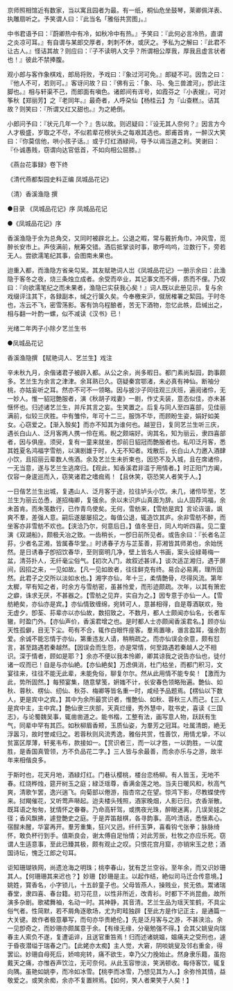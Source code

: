 <!-- { "loadSidebar": true } -->
京师照相馆近有数家，当以寓且园者为最。有一纸，桐仙危坐鼓琴，莱卿佩洋表、执雕扇听之。予笑谓人曰：『此当名「雅俗共赏图」。』

中书君语予曰：『蔚卿热中有冷，如秋冷中有热。』予笑曰：『此何必言冷热，直谓之炎凉可耳。』有自谓与某郎交厚者，刺刺不休，或厌之。予私为之解曰：『此君不让古人。』怪诘其故？则应曰：『子不读明人文乎？所谓相公厚我，厚我且虚言状者也！』彼此不禁捧腹。

观小郎与客作象棋戏，郎局将败，予戏曰：『象过河可免。』郎疑不可。因吿之曰：『他人不可，若则可。』客讶问故？曰：『佛有云：「象、马、兔三兽渡河」，卽此注脚也。』相与轩渠不己，而郎面有嗔色。诸郎间有诨号，如霞芬之『小表嫂』，可对筝秋【郑丽芳】之『老同年。』最奇者，人呼朶仙【杨桂云】为『山查糕』。诘其故？则笑曰：『所谓又红又甜也。』为之絶倒。

小郎问予曰：『状元几年一个？』吿以故。则迟疑曰：『设无其人奈何？』因言方今人才极盛，岁取之不尽，不似若辈花榜状头之每艰其选也。郎甫首肯，一醉汉大笑曰：『你莫信他，哄小孩子话。』或于灯红酒緑间，导予以谒当道之利。笑谢曰：『仆诚愚贱，窃谓向达官低首，不如向相公屈膝。』

《燕台花事録》卷下终


《清代燕都梨园史料正编 凤城品花记》

（清）香溪渔隐 撰



●目录
《凤城品花记》序
凤城品花记


●《凤城品花记》序

香溪渔隐于余为总角交，又同时被辟北上。公退之暇，常与戴折角巾，冲风雪，觅醉长安市上。声伎满前，觥筹交错。酒后抵掌谈时事，歌呼呜呜，泣数行下，旁若无人。尝欲濡笔纪其事，会图南未果也。

迨重入都，而渔隐方省亲勾吴。其友赋艳词人岀《凤城品花记》一册示余曰：此渔隐于客冬之夜，烧三条烛立成者。余受而卒业，其记事文而不缛，质而不俚。乃叹曰：『向欲濡笔纪之而未果者，渔隐已实获我心矣！』词人既以此册见示，复与余戏缀评注其下，各録副本，缄之行箧久矣。今奉檄来沪，僦居榷署之絜园。于时冬也，冻云不飞，密雪荡影。客有饷乌程酿者，苦无下酒物，忽忆此帙，启缄出之，相与翻一叶酌一螺，似不减读《汉书》已！

光绪二年丙子小除夕艺兰生书


●凤城品花记

香溪渔隐撰 【赋艳词人、艺兰生】戏注

辛未秋九月，余偕诸君子被辟入都。从公之余，尚多暇日。都门素尚梨园，韵事颇多。艺兰生为余言之津津。余耳熟已久。窃疑秦宫鄂渚，未必真有神仙。断袖分桃，亦姑妄听之耳。然亦不可不一领略。因与披沙子同往观三庆班，遍阅诸伶，无一妙人。惟一貂冠艶服者，演《秋胡子戏妻》一剧，作丈夫装，意态似佳，亦未甚惬怀也。归述诸艺兰生，并斥其言之妄。生笑置之。后复与同人至四喜部，见佳丽满前，似较三庆胜。中有雏伶，年可十二三。服饰不华，而顾盼生姿，娟好如美女。心窃爱之。【渐入彀矣】而亦不知其为谁何也。越翌日，复同艺兰生听三庆，遇长白山人、泛月客两人携一伶在焉。睨之颇端好。询其名，知为丽云，隶四喜部者，因与俱座。须臾，复有一童来就坐，卽前日貂冠而艶服者也。私叩泛月客，悉其姓夏名鸿福字雪舫，以演剧雄于时，人无不知者。戏散后，长白山人力邀入酒肆小饮，且招丽云辈数人侑酒。余及艺兰生未折柬也，因恐不及入城，且在席诸伶，一无当意，遂与艺兰生逃席归。【观此，知香溪君非滥于用情者。】时正阳门方阖，仅容一身逡巡而入，窃笑诸君之嗜痂焉！【且休笑，窃恐笑人者笑于人。】

一日偕艺兰生出城，复遇山人、泛月客于途，拉往垆头小饮。未几，诸伶毕至，艺兰生为丽云怂恿，遂招梅卿，复强余。余以未识庐山真面为辞。山人固荐鸿福，余未首肯。而朱笺数行，已作青鸟使矣。无何，雪舫来，【雪舫是宾】言论诙谐，飒爽不羣，差强人意。嗣后遂屡屡招之。每值公退，辄造饮其庐。余非雪舫不醉，而坐客亦非雪舫不欢也。【浃洽乃尔，何意后日。】值冬至日，同人均听四喜。见二童演《双湖船》，颇极夭冶之致。一齿稍长，一卽日前所见者。或告余曰：『长者名芷荪，少者名芷湘，皆属春华堂。』时诱春子方与芷荃善，荪湘皆其师弟也，余始恍然。是日诱春子卽招饮春华，至则窗明几净，壁上皆名人书画，案头设緑蕚梅一盆，清芬扑人，无纤毫尘俗气。【初次入门，故叙述甚详。】谈次适芷湘归，遇于屏间，因招之来，一见如故。【凡一见如故者，往往鲜克有终。易合必易离，理所固然。此君子之交所以淡如水也。】湘字亦仙，年十三，柔情艶骨，尽得风流。第年太穉，罕有知之者，时余方与雪舫密，虽甚怜爱，而形迹颇疏。次年，以其有箫宏之癖，诛求无厌，不甚器之。【雪舫之见弃，实自为之。】因专意于亦仙一人。【雪舫絶矣，亦仙亦是宾。】亦仙情致缠绵，宛转可人，意甚相得，自是尊酒联欢，殆无虚夕。卽荃、荪辈亦以亦仙故，数招致之。不数月，都人士颇闻亦仙名，长者车辙，时盈门外。【亦仙声价，香溪君增之也。是时都人士亦颇闻香溪君名。】顾亦仙天性孤僻，目无下尘。苟有不合，辄作白眼忤座客。羣焉置喙，谮言盈耳，强余割爱。余诚不能忘情于亦仙，第重违友人请，稍稍疏之。而亦仙误会余意，颇有怼言，甚至路遇若秦越然。【因误会而生怨，亦是常情，何至路遇若秦越人之不相识。深于情者，顾如是耶？】余亦不便以我本怜卿，卿其谅我之说告亦仙也，徒付诸一叹而已！自是与亦仙絶。【亦仙絶矣】万虑俱消，杜门枯坐，而都门积习，文宴往来，往往不能无此辈，未能免俗，聊复尔尔。然从此用情不能专矣！【激而为此，势所固然。】每预宴集，随意擘笺，姸媸不计，长安春色领略殆遍。艶仙、如秋、蓉秋、楞仙、纫仙、秋芬、梅卿等皆名重一时，咸经予品题焉。【楞仙以下数人，更是宾中之宾。】其中为余所最赏识者，惟艶仙、如秋、蓉秋三人而己。【三人是宾中主，主中宾。】艶仙隶三庆部，天真烂缦，秀外慧中，耽书史，喜读《三国志》，与论蜀魏吴事，辄凿凿道之。能书楷，工整有法，画写意人物，跃跃有生气，同辈中罕有其匹。如秋柳眉香颊，玉质仙姿，为羣芳之冠耳。吐属清朗，絶无浮嚣习，故时誉咸归之。若蓉秋则风流秀逸，雅俗共赏，性善饮，用情尤挚，不以贫富区厚薄，轩冕韦布，款接如一。【赏识者三，而一以才胜，一以韵胜，一以度胜，是香国真管领，方不负品花二字。】三人皆与余最善，而余亦乐与之游，故半年来相偕良多。

于斯时也，花天月地，酒緑灯红。门巷认樱桃，楼台恋杨柳。有人皆玉，无地不春。红烧桦烛，筵开树玉之庭；緑泛瑶尊，香满金莲之地。当夫日暖风和，秋高气爽，清歌乍罢，逸兴遄飞。向菊部以倦游，指杏帘之在望。惊鸿下影，尽教蝶使传来。挝羯催花，又听莺声啭起。迨夫楼头残照，酒家晚烟，人影已归，衣香渐散。既耳语之匆匆，犹情怀之眷眷。乃命高轩驾，或携夜光珠，醉眼迷离，几误吴娃之径；香风飘拂，遽登艶史之庭。于是弄笛敲棋，各寻韵事。高吟清话，悉惬素心。宿酲未醒，华宴再开。羣芳重集，狂兴又迥。纤纤玉笋，喜看钩弋张拳；脉脉绮怀，敢负杯行到手。值斯良会，谢太傅自足怡情；对此芳辰，杜牧之亦应乐死。窃谓人生适意事，至此已臻其极，颇有观止之叹。只恨花宫月窟，亦销宋玉之悲；酒国诗坛，愧乏江郎之句耳。

讵知珊瑚铁网，尚遗沧海之明珠；桃李春山，犹有芝兰空谷。至年余，而又识妙珊其人。【何珊珊其来迟也？】妙珊【妙珊是主。以起作结，絶似司马迁合传意境。】姚姓，寳香名，小字锁儿，十五龄童子也。父母皆燕人，操贱业，贫无依。鬻诸瑞春堂，隶四喜、春台籍。初习花旦，以性非所近，改青衫。时都下不尚昆曲，故所演多杂剧。歌裙舞袖，名动一时。其神静，其音清。艺兰生品为瑶天笙鹤，不具尘俗气者。性简默，若不屑角逐歌场，尤为町畦独辟【至此方是作记正主，是通篇一大关键。故作者极意摹写，而句亦华贵絶伦。】先是泛月客与之游，不甚浃洽。余一见卽奇之，而妙珊亦颇属意于余。【有缘无缘，分毫勉强不得。】会其父姚叟向瑞春主人索负不遂，复遭诟谇，且送官重笞焉！归而述诸姚媪，媪痛夫之受刑也，遽于昏夜潜缢于瑞春之门。【此姥亦太痴】主人觉，大窘，阴啖姚叟及邻右重金，得罢讼。妙珊自母死后，娇啼宛转，痛不欲生，幸乃父力挽始止。然身隶乐籍，虽抱戴天之痛，亦惟吞声饮泣，无可奈何。从此玉容惨淡，笑涡顿收。每侍客饮，辄复向隅。虽艳如姚李，而冷如冰雪。【桃李而冰雪，乃想见其为人。】余弥怜其情，益敬爱之。或笑余痴，余亦不复置辨焉。【如何，笑人者果笑于人矣！】

